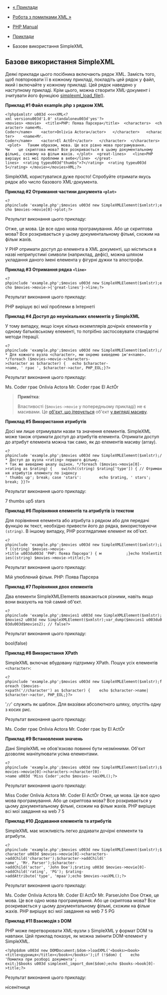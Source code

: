 - [« Приклади](simplexml.examples.md)
- [Робота з помилками XML »](simplexml.examples-errors.md)

- [PHP Manual](index.md)
- [Приклади](simplexml.examples.md)
- Базове використання SimpleXML

## Базове використання SimpleXML

Деякі приклади цього посібника включають рядок XML. Замість того,
щоб повторювати її в кожному прикладі, покладіть цей рядок у файл, який
і включайте у кожному прикладі. Цей рядок наведено у наступному прикладі.
Крім цього, можна створити XML-документ і зчитувати його функцією
[simplexml_load_file()](function.simplexml-load-file.md).

**Приклад #1 Файл example.php з рядком XML**

`<?php$xmlstr u003d <<<<XML<?xml versionu003d'1.0' standaloneu003d'yes'?><movies> <movie>  <title>PHP: Поява Парсера</title>  <characters>  <character> name>Ms. Coder</name>    <actor>Onlivia Actora</actor>   </character>   <character>    <name>Mr. Coder</name>    <actor>El ActÓr</actor>   </character>  </characters>  <plot>   Таким образом, мова. Це все рівно мова програмування. Чи    це скриптова мова? Все розкривається в цьому документальному фільмі, схожому на фільм жахів. </plot>  <great-lines>   <line>PHP вирішує всі мої проблеми в вебе</line>  </great-lines>  <rating typeu003d"thumbs">7</rating>  <rating typeu003d 5</rating> </movie></movies>XML;?> `

SimpleXML користуватися дуже просто! Спробуйте отримати якусь
рядок або число базового XML-документа.

**Приклад #2 Отримання частини документа `<plot>`**

` <?phpinclude 'example.php';$movies u003d new SimpleXMLElement($xmlstr);echo $movies->movie[0]->plot;?> `

Результат виконання цього прикладу:


Отже, це мова. Це все одно мова програмування. Або
це скриптова мова? Все розкривається у цьому документальному фільмі,
схожим на фільм жахів.

У PHP отримати доступ до елемента в XML документі, що міститься в назві
неприпустимі символи (наприклад, дефіс), можна шляхом укладання даного
імені елемента у фігурні дужки та апострофи.

**Приклад #3 Отримання рядка `<line>`**

` <?phpinclude 'example.php';$movies u003d new SimpleXMLElement($xmlstr);echo $movies->movie->{'great-lines'}->line;?> `

Результат виконання цього прикладу:

PHP вирішує всі мої проблеми в Інтернеті

**Приклад #4 Доступ до неунікальних елементів у SimpleXML**

У тому випадку, якщо існує кілька екземплярів дочірніх елементів у
одному батьківському елементі, то потрібно застосовувати стандартні методи
ітерації.

`<?phpinclude 'example.php';$movies u003d new SimpleXMLElement($xmlstr);/* Для кожного вузла <character>, ми окремо виведемо ім'я<name>. */foreach ($movies->movie->characters->character as $character) {   echo $character->name, ' грає ', $character->actor, PHP_EOL;}?> `

Результат виконання цього прикладу:

Ms. Coder грає Onlivia Actora
Mr. Coder грає El ActÓr

> **Примітка**:
>
> Властивості (`$movies->movie` у попередньому прикладі) не є
> масивами. Це [об'єкт, що ітерується](class.iterator.md) об'єкт [у вигляді
> масиву](class.arrayaccess.md).

**Приклад #5 Використання атрибутів**

Досі ми лише отримували назви та значення елементів. SimpleXML
може також отримати доступ до атрибутів елемента. Отримати доступ до
атрибут елемента можна так само, як до елементів масиву (array).

` <?phpinclude 'example.php';$movies u003d new SimpleXMLElement($xmlstr);/* Доступ до вузла <rating> першого фільму. * Так же виведемо шкалу оцінок. */foreach ($movies->movie[0]->rating as $rating) {    switch((string) $rating['type']) { // Отримання атрибутів елементу по індексу                                      ' thumbs up'; break; case 'stars':        echo $rating, ' stars'; break; }}?> `

Результат виконання цього прикладу:

7 thumbs up5 stars

**Приклад #6 Порівняння елементів та атрибутів із текстом**

Для порівняння елемента або атрибута з рядком або для передачі
функцію як текст, необхідно привести його до рядка, використовуючи
`(string)`. В іншому випадку, PHP розглядатиме елемент як
об'єкт.

` <?phpinclude 'example.php';$movies u003d new SimpleXMLElement($xmlstr);if ((string) $movies->movie->title u003du003d 'PHP: Поява Парсера') { м           ;}echo htmlentities((string) $movies->movie->title);?> `

Результат виконання цього прикладу:

Мій улюблений фільм. PHP: Поява Парсера

**Приклад #7 Порівняння двох елементів**

Два елементи SimpleXMLElements вважаються різними, навіть якщо вони
вказують на той самий об'єкт.

` <?phpinclude 'example.php';$movies1 u003d new SimpleXMLElement($xmlstr);$movies2 u003d new SimpleXMLElement($xmlstr);var_dump($movies1 u003du003du003d$movies2); // false?> `

Результат виконання цього прикладу:

bool(false)

**Приклад #8 Використання XPath**

SimpleXML включає вбудовану підтримку XPath. Пошук усіх
елементів `<character>`:

` <?phpinclude 'example.php';$movies u003d new SimpleXMLElement($xmlstr);foreach ($movies->xpath('//character') as $character) {    echo $character->name| $character->actor, PHP_EOL;}?> `

'`//`' служить як шаблон. Для вказівки абсолютного шляху,
опустіть одну з косих рис.

Результат виконання цього прикладу:

Ms. Coder грає Onlivia Actora
Mr. Coder грає by El ActÓr

**Приклад #9 Встановлення значень**

Дані SimpleXML не обов'язково повинні бути незмінними. Об'єкт
дозволяє маніпулювати усіма елементами.

` <?phpinclude 'example.php';$movies u003d new SimpleXMLElement($xmlstr);$movies->movie[0]->characters->character[0]->name u003d 'Miss Coder';echo $movies- >asXML();?> `

Результат виконання цього прикладу:

<?xml versionu003d"1.0" standaloneu003d"yes"?>
<movies>
<movie>
<title>PHP: Поява Парсера</title>
<characters>
<character>
<name>Miss Coder</name>
<actor>Onlivia Actora</actor>
</character>
<character>
<name>Mr. Coder</name>
<actor>El ActÓr</actor>
</character>
</characters>
<plot>
Отже, це мова. Це все одно мова програмування. Або
це скриптова мова? Все розкривається у цьому документальному фільмі,
схожим на фільм жахів.
</plot>
<great-lines>
<line>PHP вирішує всі мої завдання на web</line>
</great-lines>
<rating typeu003d"thumbs">7</rating>
<rating typeu003d"stars">5</rating>
</movie>
</movies>

**Приклад #10 Додавання елементів та атрибутів**

SimpleXML має можливість легко додавати дочірні елементи та
атрибути.

` <?phpinclude 'example.php';$movies u003d new SimpleXMLElement($xmlstr);$character u003d $movies->movie[0]->characters->addChild('character');$character->addChild(' name', 'Mr. Parser');$character->addChild('actor', 'John Doe');$rating u003d $movies->movie[0]->addChild('rating', 'PG'); $rating->addAttribute('type', 'mpaa');echo $movies->asXML();?> `

Результат виконання цього прикладу:

<?xml versionu003d"1.0" standaloneu003d"yes"?>
<movies>
<movie>
<title>PHP: Поява Парсера</title>
<characters>
<character>
<name>Ms. Coder</name>
<actor>Onlivia Actora</actor>
</character>
<character>
<name>Mr. Coder</name>
<actor>El ActÓr</actor>
</character>
<character><name>Mr. Parser</name><actor>John Doe</actor></character></characters>
<plot>
Отже, це мова. Це все одно мова програмування. Або
це скриптова мова? Все розкривається у цьому документальному фільмі,
схожим на фільм жахів.
</plot>
<great-lines>
<line>PHP вирішує всі мої завдання на web</line>
</great-lines>
<rating typeu003d"thumbs">7</rating>
<rating typeu003d"stars">5</rating>
<rating typeu003d"mpaa">PG</rating></movie>
</movies>

**Приклад #11 Взаємодія з DOM**

PHP може перетворювати XML-вузли з SimpleXML у формат DOM та навпаки.
Цей приклад показує, як можна змінити DOM-елемент у SimpleXML.

` <?php$dom u003d new DOMDocument;$dom->loadXML('<books><book><title>дурниця</title></book></books>');if (!$dom) {    echo 'Помилка при розборі документа'; exit;}$books u003d simplexml_import_dom($dom);echo $books->book[0]->title;?> `

Результат виконання цього прикладу:

нісенітниця
